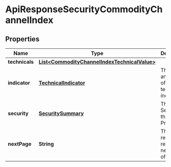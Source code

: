 
# ApiResponseSecurityCommodityChannelIndex

## Properties
Name | Type | Description | Notes
------------ | ------------- | ------------- | -------------
**technicals** | [**List&lt;CommodityChannelIndexTechnicalValue&gt;**](CommodityChannelIndexTechnicalValue.md) |  |  [optional]
**indicator** | [**TechnicalIndicator**](TechnicalIndicator.md) | The name and symbol of the technical indicator |  [optional]
**security** | [**SecuritySummary**](SecuritySummary.md) | The Security of the Stock Price |  [optional]
**nextPage** | **String** | The token required to request the next page of the data |  [optional]



